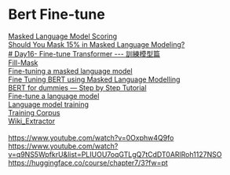 # Bert Fine-tune
[Masked Language Model Scoring](https://paperswithcode.com/paper/pseudolikelihood-reranking-with-masked) <br>
[Should You Mask 15% in Masked Language Modeling?](https://paperswithcode.com/paper/should-you-mask-15-in-masked-language) <br>
[# Day16- Fine-tune Transformer --- 訓練模型篇](https://ithelp.ithome.com.tw/articles/10301986?sc=iThelpR) <br>
[Fill-Mask](https://huggingface.co/tasks/fill-mask) <br>
[Fine-tuning a masked language model](https://huggingface.co/course/chapter7/3?fw=tf) <br>
[Fine Tuning BERT using Masked Language Modelling](https://www.youtube.com/watch?v=5Bi3vQE2Hak) <br>
[BERT for dummies — Step by Step Tutorial](https://towardsdatascience.com/bert-for-dummies-step-by-step-tutorial-fb90890ffe03) <br>
[Fine-tune a language model](https://colab.research.google.com/github/huggingface/notebooks/blob/main/examples/language_modeling.ipynb#scrollTo=4hSaANqj3l_g) <br>
[Language model training](https://github.com/huggingface/transformers/tree/main/examples/pytorch/language-modeling) <br>
[Training Corpus](https://github.com/ckiplab/ckip-transformers) <br>
[Wiki_Extractor](https://github.com/NCHU-NLP-Lab/Wiki_Extractor) <br>
<br>
https://www.youtube.com/watch?v=0Oxphw4Q9fo <br>
https://www.youtube.com/watch?v=q9NS5WpfkrU&list=PLIUOU7oqGTLgQ7tCdDT0ARlRoh1127NSO <br>
https://huggingface.co/course/chapter7/3?fw=pt <br>
